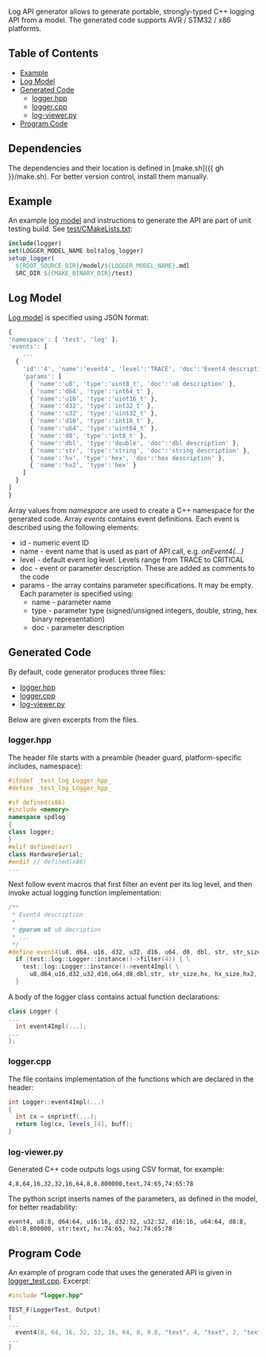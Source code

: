 Log API generator allows to generate portable, strongly-typed C++ logging API from a model. The
generated code supports AVR / STM32 / x86 platforms.

## Table of Contents
* [Example](#Example)
* [Log Model](#Model)
* [Generated Code](#Generated_Code)
  * [logger.hpp](#logger.hpp)
  * [logger.cpp](#logger.cpp)
  * [log-viewer.py](#log-viewer.py)
* [Program Code](#Program_Code)

## Dependencies

The dependencies and their location is defined in [make.sh]({{ gh }}/make.sh). For better version
control, install them manually.

<a name="Example"></a>
## Example

An example <a href="{{ gh }}//model/boltalog_logger.mdl"> log model</a> and instructions to
generate the API are part of unit testing build. See <a href="{{ gh }}/test/CMakeLists.txt">
test/CMakeLists.txt</a>:

```cmake
include(logger)
set(LOGGER_MODEL_NAME boltalog_logger)
setup_logger(
  ${ROOT_SOURCE_DIR}/model/${LOGGER_MODEL_NAME}.mdl
  SRC_DIR ${CMAKE_BINARY_DIR}/test)
```

<a name="Model"></a>
## Log Model

<a href="{{ gh }}//model/boltalog_logger.mdl">Log model</a> is specified using JSON format:

```javascript
{
'namespace': [ 'test', 'log' ],
'events': [
	...
  {
    'id':'4', 'name':'event4', 'level':'TRACE', 'doc':'Event4 description',
    'params': [
      { 'name':'u8', 'type':'uint8_t', 'doc':'u8 description' },
      { 'name':'d64', 'type':'int64_t' },
      { 'name':'u16', 'type':'uint16_t' },
      { 'name':'d32', 'type':'int32_t' },
      { 'name':'u32', 'type':'uint32_t' },
      { 'name':'d16', 'type':'int16_t' },
      { 'name':'u64', 'type':'uint64_t' },
      { 'name':'d8', 'type':'int8_t' },
      { 'name':'dbl', 'type':'double', 'doc':'dbl description' },
      { 'name':'str', 'type':'string', 'doc':'string description' },
      { 'name':'hx', 'type':'hex', 'doc':'hex description' },
      { 'name':'hx2', 'type':'hex' }
    ]
  }
]
}
```

Array values from _namespace_ are used to create a C++ namespace for the generated code.
Array _events_ contains event definitions. Each event is described using the following elements:

* id - numeric event ID
* name - event name that is used as part of API call, e.g. _onEvent4(...)_
* level - default event log level. Levels range from TRACE to CRITICAL
* doc - event or parameter description. These are added as comments to the code
* params - the array contains parameter specifications. It may be empty. Each parameter is
	specified using:
  * name - parameter name
  * type - parameter type (signed/unsigned integers, double, string, hex binary representation)
  * doc - parameter description

<a name="Generated_Code"></a>
## Generated Code

By default, code generator produces three files:

* [logger.hpp](#logger.hpp)
* [logger.cpp](#logger.cpp)
* [log-viewer.py](#log-viewer.py)

Below are given excerpts from the files.

<a name="logger.hpp"></a>
### logger.hpp

The header file starts with a preamble (header guard, platform-specific includes, namespace):
```cpp
#ifndef _test_log_Logger_hpp_
#define _test_log_Logger_hpp_

#if defined(x86)
#include <memory>
namespace spdlog
{
class logger;
}
#elif defined(avr)
class HardwareSerial;
#endif // defined(x86)
...
```

Next follow event macros that first filter an event per its log level, and then invoke actual
logging function implementation:

```cpp
/**
 * Event4 description
 *
 * @param u8 u8 decription
 * ...
 */
#define event4(u8, d64, u16, d32, u32, d16, u64, d8, dbl, str, str_size, hx, hx_size, hx2, hx2_size) \
  if (test::log::Logger::instance()->filter(4)) { \
    test::log::Logger::instance()->event4Impl( \
      u8,d64,u16,d32,u32,d16,u64,d8,dbl,str, str_size,hx, hx_size,hx2, hx2_size); \
  }
```

A body of the logger class contains actual function declarations:

```cpp
class Logger {
...
  int event4Impl(...);
...
};
```

<a name="logger.cpp"></a>
### logger.cpp

The file contains implementation of the functions which are declared in the header:
```cpp
int Logger::event4Impl(...)
{
  int cx = snprintf(...);
  return log(cx, levels_[4], buff);
}
```

<a name="log-viewer.py"></a>
### log-viewer.py

Generated C++ code outputs logs using CSV format, for example:
```
4,8,64,16,32,32,16,64,8,8.800000,text,74:65,74:65:78
```

The python script inserts names of the parameters, as defined in the model, for better readability:
```
event4, u8:8, d64:64, u16:16, d32:32, u32:32, d16:16, u64:64, d8:8, dbl:8.800000, str:text, hx:74:65, hx2:74:65:78
```

<a name="Program_Code"></a>
## Program Code

An example of program code that uses the generated API is given in
<a href="{{ gh }}/test/logger_test.cpp">logger_test.cpp</a>.
Excerpt:

```cpp
#include "logger.hpp"

TEST_F(LoggerTest, Output)
{
...
  event4(8, 64, 16, 32, 32, 16, 64, 8, 8.8, "text", 4, "text", 2, "text", 3);
...
}
```
